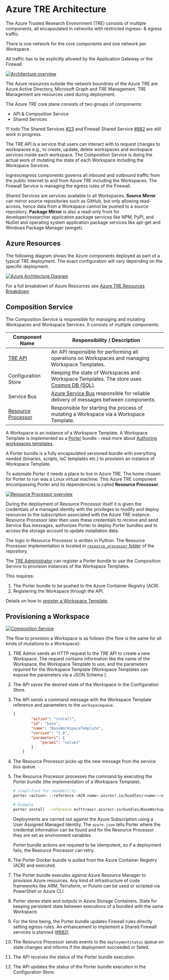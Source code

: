 # Azure TRE Architecture

The Azure Trusted Research Environment (TRE) consists of multiple components, all encapsulated in networks with restricted ingress- & egress traffic.

There is one network for the core components and one network per Workspace.

All traffic has to be explicitly allowed by the Application Gateway or the Firewall.

[![Architecture overview](../assets/archtecture-overview.png)](../assets/archtecture-overview.png)

The Azure resources outside the network boundries of the Azure TRE are Azure Active Directory, Microsoft Graph and TRE Management. TRE Management are resources used during deployment.

The Azure TRE core plane consists of two groups of components:

- API & Composition Service
- Shared Services

!!! todo
    The Shared Services [#23](https://github.com/microsoft/AzureTRE/issues/23) and Firewall Shared Service [#882](https://github.com/microsoft/AzureTRE/issues/882) are still work in progress.

The TRE API is a service that users can interact with to request changes to workspaces e.g., to create, update, delete workspaces and workspace services inside each workspace. The Composition Service is doing the actual work of mutating the state of each Workspace including the Workspace Services.

Ingress/egress components governs all inbound and outbound traffic from the public Internet to and from Azure TRE including the Workspaces. The Firewall Service is managing the egress rules of the Firewall.

Shared Services are services available to all Workspaces. **Source Mirror** can mirror source repositories such as GitHub, but only allowing read-access, hence data from a Workspace cannot be pushed to a source repository.
**Package Mirror** is also a read-only front for developer/researcher application package services like NPM, PyPI, and NuGet and operating system application package services like apt-get and Windows Package Manager (winget).

## Azure Resources

The following diagram shows the Azure components deployed as part of a typical TRE deployment. The exact configuration will vary depending on the specific deployment.

[![Azure Architecture Diagram](../assets/architecture-azure.png)](../assets/architecture-azure.png)

For a full breakdown of Azure Resources see [Azure TRE Resources Breakdown](tre-resources-breakdown.md)

## Composition Service

The Composition Service is responsible for managing and mutating Workspaces and Workspace Services. It consists of multiple components:

| Component Name | Responsibility / Description |
| --- | --- |
| [TRE API](../tre-developers/api.md) | An API responsible for performing all operations on Workspaces and managing Workspace Templates. |
| Configuration Store | Keeping the state of Workspaces and Workspace Templates. The store uses [Cosmos DB (SQL)](https://docs.microsoft.com/en-us/azure/cosmos-db/introduction). |
| Service Bus | [Azure Service Bus](https://docs.microsoft.com/en-us/azure/service-bus-messaging/service-bus-messaging-overview) responsible for reliable delivery of messages between components.  |
| [Resource Processor](../tre-developers/resource-processor.md) | Responsible for starting the process of mutating a Workspace via a Workspace Template. |

A Workspace is an instance of a Workspace Template. A Workspace Template is implemented as a [Porter](https://porter.sh/) bundle - read more about [Authoring workspaces templates](../tre-workspace-authors/authoring-workspace-templates.md).

A Porter bundle is a fully encapsulated versioned bundle with everything needed (binaries, scripts, IaC templates etc.) to provision an instance of Workspace Template.

To automate Porter it needs a place to live in Azure TRE. The home chosen for Porter to run was a Linux virtual machine. This Azure TRE component encompassing Porter and its dependencies is called **Resource Processor**.

[![Resource Processor overview](../assets/resource-processor-overview.jpg)](../assets/resource-processor-overview.jpg)

<!-- markdownlint-disable MD013 -->
During the deployment of Resource Processor itself it is given the credentials of a managed identity with the privileges to modify and deploy resources to the subscription associated with the Azure TRE instance. Resource Processor later then uses these credentials to receive and send Service Bus messages, authorizes Porter to deploy Porter bundles and to access the storage account to update installation data.
<!-- markdownlint-enable MD013 -->

The logic in Resource Processor is written in Python. The Resource Processor implementation is located in [`resource_processor` folder](https://github.com/microsoft/AzureTRE/blob/main/resource_processor/) of the repository.

The [TRE Administrator](user-roles.md#tre-administrator) can register a Porter bundle to use the Composition Service to provision instances of the Workspace Templates.

This requires:

1. The Porter bundle to be pushed to the Azure Container Registry (ACR).
1. Registering the Workspace through the API.

Details on how to [register a Workspace Template](../tre-admins/registering-templates.md).

## Provisioning a Workspace

[![Composition Service](../assets/composition-service.png)](../assets/composition-service.png)

The flow to provision a Workspace is as follows (the flow is the same for all kinds of mutations to a Workspace):

1. TRE Admin sends an HTTP request to the TRE API to create a new Workspace. The request contains information like the name of the Workspace, the Workspace Template to use, and the parameters required for the Workspace Template (Workspace Templates can expose the parameters via a JSON Schema ).
1. The API saves the desired state of the Workspace in the Configuration Store.
1. The API sends a command message with the Workspace Template reference and parameters to the `workspacequeue`.

    ```JSON
    {
            "action": "install",
            "id": "base",
            "name": "BaseWorkspaceTemplate",
            "version": "1.0",
            "parameters": {
                "param1": "value1"
            }
        }
    ```

1. The Resource Processor picks up the new message from the service bus queue.
1. The Resource Processor processes the command by executing the Porter bundle (the implementation of a Workspace Template).

    ```bash
    # simplified for readability
    porter <action> --reference <ACR name>.azurecr.io/bundles/<name>:<version> --params key=value --cred <credentials set name or file>

    # Example
    porter install --reference msfttreacr.azurecr.io/bundles/BaseWorkspaceTemplate:1.0 --params param1=value1 --cred azure.json
    ```

    Deployments are carried out against the Azure Subscription using a User Assigned Managed Identity. The `azure.json` tells Porter where the credential information can be found and for the Resource Processor they are set as environment variables.

    Porter bundle actions are required to be idempotent, so if a deployment fails, the Resource Processor can retry.

1. The Porter Docker bundle is pulled from the Azure Container Registry (ACR) and executed.
1. The Porter bundle executes against Azure Resource Manager to provision Azure resources. Any kind of infrastructure of code frameworks like ARM, Terraform, or Pulumi can be used or scripted via PowerShell or Azure CLI.
1. Porter stores state and outputs in Azure Storage Containers. State for keeping persistent state between executions of a bundled with the same Workspace.
1. For the time being, the Porter bundle updates Firewall rules directly setting egress rules. An enhancement to implement a Shared Firewall services is planned ([#882](https://github.com/microsoft/AzureTRE/issues/882)).
1. The Resource Processor sends events to the `deploymentstatus` queue on state changes and informs if the deployment succeeded or failed.
1. The API receives the status of the Porter bundle execution.
1. The API updates the status of the Porter bundle execution in the Configuration Store.
